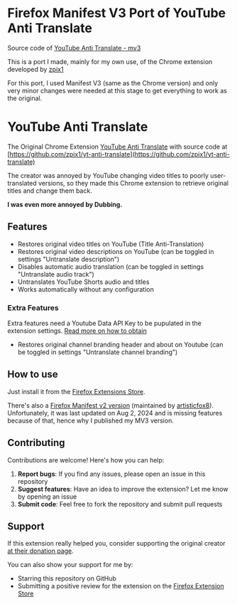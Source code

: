 # Firefox Manifest V3 Port of YouTube Anti Translate

Source code of [YouTube Anti Translate - mv3](https://addons.mozilla.org/firefox/addon/youtube-anti-translate-mv3/)

This is a port I made, mainly for my own use, of the Chrome extension developed by [zpix1](https://github.com/zpix1)

For this port, I used Manifest V3 (same as the Chrome version) and only very minor changes were needed at this stage to get everything to work as the original.

# YouTube Anti Translate

The Original Chrome Extension [YouTube Anti Translate](https://chrome.google.com/webstore/detail/yt-anti-translate/ndpmhjnlfkgfalaieeneneenijondgag) with source code at [https://github.com/zpix1/yt-anti-translate](https://github.com/zpix1/yt-anti-translate)

The creator was annoyed by YouTube changing video titles to poorly user-translated versions, so they made this Chrome extension to retrieve original titles and change them back.

**I was even more annoyed by Dubbing.**

## Features

- Restores original video titles on YouTube (Title Anti-Translation)
- Restores original video descriptions on YouTube (can be toggled in settings "Untranslate description")
- Disables automatic audio translation (can be toggled in settings "Untranslate audio track")
- Untranslates YouTube Shorts audio and titles
- Works automatically without any configuration

### Extra Features

Extra features need a Youtube Data API Key to be pupulated in the extension settings. [Read more on how to obtain](https://github.com/namakeingo/yt-anti-translate-firefox/blob/main/YOUTUBE_DATA_API_KEY.md)

- Restores original channel branding header and about on Youtube (can be toggled in settings "Untranslate channel branding")

## How to use

Just install it from the [Firefox Extensions Store](https://addons.mozilla.org/firefox/addon/youtube-anti-translate-mv3/).

There's also a [Firefox Manifest v2 version](https://addons.mozilla.org/firefox/addon/youtube-anti-translate/) (maintained by [artisticfox8](https://github.com/artisticfox8/)). Unfortunately, it was last updated on Aug 2, 2024 and is missing features because of that, hence why I published my MV3 version.

## Contributing

Contributions are welcome! Here's how you can help:

1. **Report bugs**: If you find any issues, please open an issue in this repository
2. **Suggest features**: Have an idea to improve the extension? Let me know by opening an issue
3. **Submit code**: Feel free to fork the repository and submit pull requests

## Support

If this extension really helped you, consider supporting the original creator [at their donation page](https://zpix1.github.io/donate/).

You can also show your support for me by:

- Starring this repository on GitHub
- Submitting a positive review for the extension on the [Firefox Extension Store](https://addons.mozilla.org/firefox/addon/youtube-anti-translate-mv3/)
